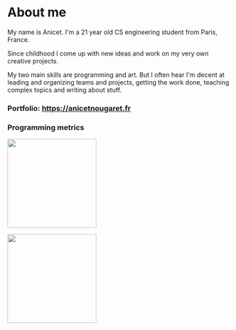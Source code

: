 # About me

My name is Anicet. I'm a 21 year old CS engineering student from Paris, France.

Since childhood I come up with new ideas and work on my very own creative projects.

My two main skills are programming and art. But I often hear I'm decent at leading and organizing teams and projects,
getting the work done, teaching complex topics and writing about stuff.

### Portfolio: https://anicetnougaret.fr
  
### Programming metrics

<img
  height="200"
  src="https://cr-ss-service.azurewebsites.net/api/ScreenShot?widget=summary&username=anicetngrt&badges=2&show-avatar=false&style=--header-bg-color:%23000;--border-radius:10px"
/>

<img
  height="200"
  src="https://cr-skills-chart-widget.azurewebsites.net/api/api?username=anicetngrt&skills=JavaScript,TypeScript,Rust,Python,HTML,CSS,C%2B%2B,C,Java,Elixir,Svelte&width=640"
/>
